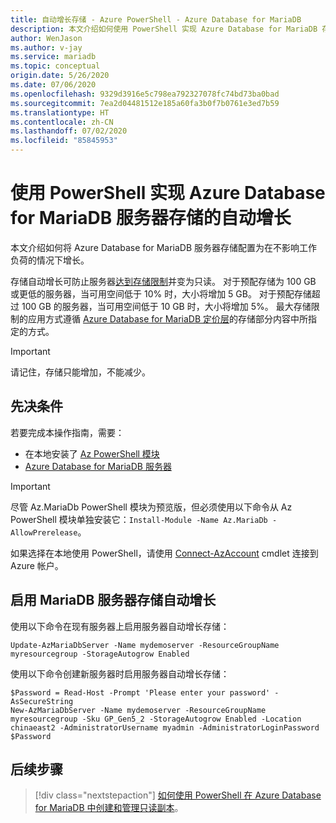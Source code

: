 ```yaml
---
title: 自动增长存储 - Azure PowerShell - Azure Database for MariaDB
description: 本文介绍如何使用 PowerShell 实现 Azure Database for MariaDB 存储的自动增长。
author: WenJason
ms.author: v-jay
ms.service: mariadb
ms.topic: conceptual
origin.date: 5/26/2020
ms.date: 07/06/2020
ms.openlocfilehash: 9329d3916e5c798ea792327078fc74bd73ba0bad
ms.sourcegitcommit: 7ea2d04481512e185a60fa3b0f7b0761e3ed7b59
ms.translationtype: HT
ms.contentlocale: zh-CN
ms.lasthandoff: 07/02/2020
ms.locfileid: "85845953"
---
```

# <a name="auto-grow-storage-in-azure-database-for-mariadb-server-using-powershell"></a>使用 PowerShell 实现 Azure Database for MariaDB 服务器存储的自动增长

本文介绍如何将 Azure Database for MariaDB 服务器存储配置为在不影响工作负荷的情况下增长。

存储自动增长可防止服务器[达到存储限制](/mariadb/concepts-pricing-tiers#reaching-the-storage-limit)并变为只读。 对于预配存储为 100 GB 或更低的服务器，当可用空间低于 10% 时，大小将增加 5 GB。 对于预配存储超过 100 GB 的服务器，当可用空间低于 10 GB 时，大小将增加 5%。 最大存储限制的应用方式遵循 [Azure Database for MariaDB 定价层](/mariadb/concepts-pricing-tiers#storage)的存储部分内容中所指定的方式。

> [!IMPORTANT]
> 请记住，存储只能增加，不能减少。

## <a name="prerequisites"></a>先决条件

若要完成本操作指南，需要：

- 在本地安装了 [Az PowerShell 模块](https://docs.microsoft.com/powershell/azure/install-az-ps) 
- [Azure Database for MariaDB 服务器](quickstart-create-mariadb-server-database-using-azure-powershell.md)

> [!IMPORTANT]
> 尽管 Az.MariaDb PowerShell 模块为预览版，但必须使用以下命令从 Az PowerShell 模块单独安装它：`Install-Module -Name Az.MariaDb -AllowPrerelease`。

如果选择在本地使用 PowerShell，请使用 [Connect-AzAccount](https://docs.microsoft.com/powershell/module/az.accounts/connect-azaccount) cmdlet 连接到 Azure 帐户。

## <a name="enable-mariadb-server-storage-auto-grow"></a>启用 MariaDB 服务器存储自动增长

使用以下命令在现有服务器上启用服务器自动增长存储：

```azurepowershell
Update-AzMariaDbServer -Name mydemoserver -ResourceGroupName myresourcegroup -StorageAutogrow Enabled
```

使用以下命令创建新服务器时启用服务器自动增长存储：

```azurepowershell
$Password = Read-Host -Prompt 'Please enter your password' -AsSecureString
New-AzMariaDbServer -Name mydemoserver -ResourceGroupName myresourcegroup -Sku GP_Gen5_2 -StorageAutogrow Enabled -Location chinaeast2 -AdministratorUsername myadmin -AdministratorLoginPassword $Password
```

## <a name="next-steps"></a>后续步骤

> [!div class="nextstepaction"]
> [如何使用 PowerShell 在 Azure Database for MariaDB 中创建和管理只读副本](howto-read-replicas-powershell.md)。
